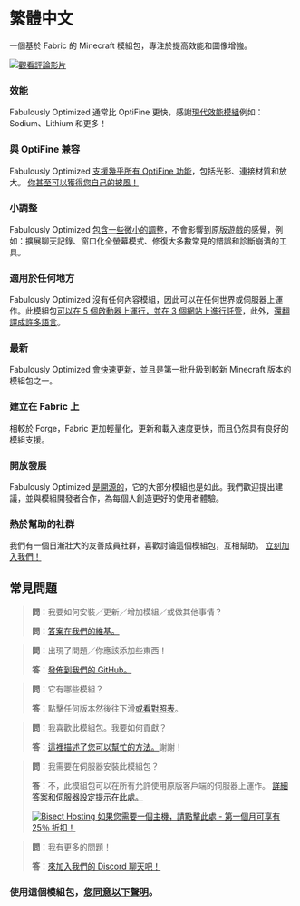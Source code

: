 # 繁體中文

一個基於 Fabric 的 Minecraft 模組包，專注於提高效能和圖像增強。

[![觀看評論影片](https://img.youtube.com/vi/bb8G9X5Q_4I/hqdefault.jpg)](https://www.youtube.com/watch?v=bb8G9X5Q_4I)

### 效能

Fabulously Optimized 通常比 OptiFine 更快，感謝[現代效能模組][1]例如：Sodium、Lithium 和更多！

### 與 OptiFine 兼容

Fabulously Optimized [支援幾乎所有 OptiFine 功能][2]，包括光影、連接材質和放大。 [你甚至可以獲得您自己的披風！][3]

### 小調整

Fabulously Optimized [包含一些微小的調整][4]，不會影響到原版遊戲的感覺，例如：擴展聊天記錄、窗口化全螢幕模式、修復大多數常見的錯誤和診斷崩潰的工具。

### 適用於任何地方

Fabulously Optimized 沒有任何內容模組，因此可以在任何世界或伺服器上運作。此模組包[可以在 5 個啟動器上運行，並在 3 個網站上進行託管][6]，此外，[還翻譯成許多語言][7]。

### 最新

Fabulously Optimized [會快速更新][5]，並且是第一批升級到較新 Minecraft 版本的模組包之一。

### 建立在 Fabric 上

相較於 Forge，Fabric 更加輕量化，更新和載入速度更快，而且仍然具有良好的模組支援。

### 開放發展

Fabulously Optimized [是開源的][8]，它的大部分模組也是如此。我們歡迎提出建議，並與模組開發者合作，為每個人創造更好的使用者體驗。

### 熱於幫助的社群

我們有一個日漸壯大的友善成員社群，喜歡討論這個模組包，互相幫助。 [立刻加入我們！][10]

## 常見問題

> **問**：我要如何安裝／更新／增加模組／或做其他事情？
> 
> **問**：[答案在我們的維基。][11]


> **問**：出現了問題／你應該添加些東西！
> 
> **答**：[發佈到我們的 GitHub。][8]


> **問**：它有哪些模組？
> 
> **答**：點擊任何版本然後往下滑[或看對照表][12]。


> **問**：我喜歡此模組包。我要如何貢獻？
> 
> **答**：[這裡描述了您可以幫忙的方法。][16]謝謝！


> **問**：我需要在伺服器安裝此模組包？
> 
> **答**：不，此模組包可以在所有允許使用原版客戶端的伺服器上運作。 [詳細答案和伺服器設定提示在此處。][13]
> 
> [![Bisect Hosting](https://i.ibb.co/gr9mSxW/image.png) 如果您需要一個主機，請點擊此處 - 第一個月可享有 25％ 折扣！][14]


> **問**：我有更多的問題！
> 
> **答**：[來加入我們的 Discord 聊天吧！][10]

### 使用這個模組包，[您同意以下聲明][15]。

[1]: https://github.com/Fabulously-Optimized/fabulously-optimized/blob/main/INCLUDED-MODS.md#smooth
[2]: https://fabulously-optimized.gitbook.io/modpack/readme/give-up-optifine
[3]: https://fabulously-optimized.gitbook.io/modpack/readme/free-cape
[4]: https://github.com/Fabulously-Optimized/fabulously-optimized/blob/main/INCLUDED-MODS.md#functional
[5]: https://github.com/Fabulously-Optimized/fabulously-optimized/blob/main/CHANGELOG.md
[6]: https://github.com/Fabulously-Optimized/fabulously-optimized#downloads
[7]: https://fabulously-optimized.gitbook.io/modpack/readme/language-support
[8]: https://github.com/Fabulously-Optimized/fabulously-optimized
[8]: https://github.com/Fabulously-Optimized/fabulously-optimized
[10]: https://discord.gg/yxaXtaQqdB
[10]: https://discord.gg/yxaXtaQqdB
[11]: https://fabulously-optimized.gitbook.io/modpack/
[12]: https://github.com/Fabulously-Optimized/fabulously-optimized/blob/main/INCLUDED-MODS.md
[13]: https://fabulously-optimized.gitbook.io/modpack/readme/server-setup
[14]: https://www.bisecthosting.com/clients/aff.php?aff=2604
[15]: https://github.com/Fabulously-Optimized/fabulously-optimized#disclaimers
[16]: https://github.com/Fabulously-Optimized/fabulously-optimized/blob/main/CONTRIBUTING.md
